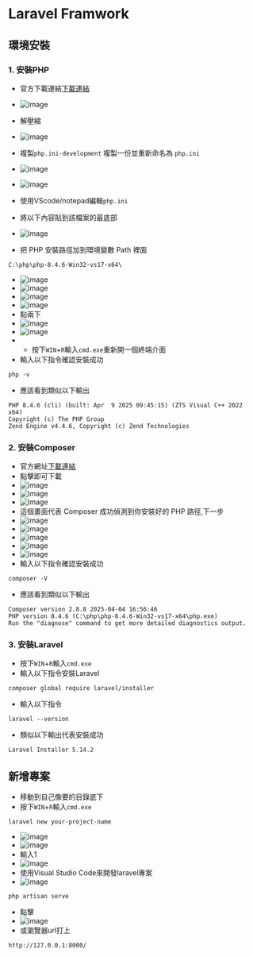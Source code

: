 # Laravel Framwork

## 環境安裝
### 1. 安裝PHP
- 官方下載連結[下載連結](https://windows.php.net/download)
- ![image](https://github.com/user-attachments/assets/5e8b022d-2274-4384-b86e-34a4797884ce)
- 解壓縮
- ![image](https://github.com/user-attachments/assets/0e142a67-8d7e-4c08-a60c-46a8c05cd8dd)
- 複製`php.ini-development` 複製一份並重新命名為 `php.ini`
- ![image](https://github.com/user-attachments/assets/ae9d8293-589a-48d3-8c46-197ba1fcee24)
- ![image](https://github.com/user-attachments/assets/fcedc0f8-f8dd-4064-a66d-53ecb6117e88)

- 使用VScode/notepad編輯`php.ini`
- 將以下內容貼到該檔案的最底部
- ![image](https://github.com/user-attachments/assets/5a014381-55e1-407f-a6d0-524400a3edb0)
- 把 PHP 安裝路徑加到環境變數 Path 裡面
```
C:\php\php-8.4.6-Win32-vs17-x64\
```
- ![image](https://github.com/user-attachments/assets/1b3588d4-869e-466d-bab3-6ab5120660e9)
- ![image](https://github.com/user-attachments/assets/61e29d94-d8fb-4536-a369-90949be4e16a)
- ![image](https://github.com/user-attachments/assets/5acc8b41-9ffc-43f8-88fd-13be0a0a9295)
- ![image](https://github.com/user-attachments/assets/e6d5510a-f631-4d62-a0d9-e0b83fd36db0)
- 點兩下
- ![image](https://github.com/user-attachments/assets/4c45d7e3-5d6c-48bd-9ff1-3c649a89c3fd)
- ![image](https://github.com/user-attachments/assets/4c660c3e-3ba0-434d-b710-ba3645105642)
- - 按下`WIN`+`R`輸入`cmd.exe`重新開一個終端介面
- 輸入以下指令確認安裝成功
```
php -v
```
- 應該看到類似以下輸出
```
PHP 8.4.6 (cli) (built: Apr  9 2025 09:45:15) (ZTS Visual C++ 2022 x64)
Copyright (c) The PHP Group
Zend Engine v4.4.6, Copyright (c) Zend Technologies
```


### 2. 安裝Composer
- 官方網址[下載連結](https://getcomposer.org/download/)
- 點擊即可下載
- ![image](https://github.com/user-attachments/assets/166b9380-b2ce-4f77-8bc9-ff5262f17d31)
- ![image](https://github.com/user-attachments/assets/6c4ac39e-0135-4405-9a35-a3fbacd4b9bc)
- ![image](https://github.com/user-attachments/assets/cf352367-a35a-4e82-b307-48373ae8fc12)
- 這個畫面代表 Composer 成功偵測到你安裝好的 PHP 路徑,下一步
- ![image](https://github.com/user-attachments/assets/bab940b5-7d95-454a-b23e-b6b5e37efc55)
- ![image](https://github.com/user-attachments/assets/47c999c0-b4a3-40ab-b279-b3baad13a6b9)
- ![image](https://github.com/user-attachments/assets/23c7bb9e-ac8e-4625-8dee-6a464423c7f2)
- ![image](https://github.com/user-attachments/assets/5ad51df1-0fac-4f96-879c-7d525ad46d39)
- ![image](https://github.com/user-attachments/assets/9a61c825-4888-46a5-90e3-54ed30d2b16a)
- 輸入以下指令確認安裝成功
```
composer -V
```
- 應該看到類似以下輸出
```
Composer version 2.8.8 2025-04-04 16:56:46
PHP version 8.4.6 (C:\php\php-8.4.6-Win32-vs17-x64\php.exe)
Run the "diagnose" command to get more detailed diagnostics output.
```

### 3. 安裝Laravel
- 按下`WIN`+`R`輸入`cmd.exe`
- 輸入以下指令安裝Laravel
```
composer global require laravel/installer
```
- 輸入以下指令
```
laravel --version
```
- 類似以下輸出代表安裝成功
```
Laravel Installer 5.14.2
```
## 新增專案
- 移動到自己像要的目錄底下
- 按下`WIN`+`R`輸入`cmd.exe`
```
laravel new your-project-name
```
- ![image](https://github.com/user-attachments/assets/d4b8d405-11e0-4066-b950-c7a4062b7f76)
- ![image](https://github.com/user-attachments/assets/a89705c6-d6a3-46a6-9950-653652b72ab7)
- 輸入1
- ![image](https://github.com/user-attachments/assets/24dc9647-c393-43a2-8c05-29a61825d914)
- 使用Visual Studio Code來開發laravel專案
- ![image](https://github.com/user-attachments/assets/8f970334-e076-4413-8e72-d9cefde38a58)
```
php artisan serve
```
- 點擊
- ![image](https://github.com/user-attachments/assets/afd67fac-d504-456a-b0d0-ad5ecfce75b8)
- 或瀏覽器url打上
```
http://127.0.0.1:8000/
```





